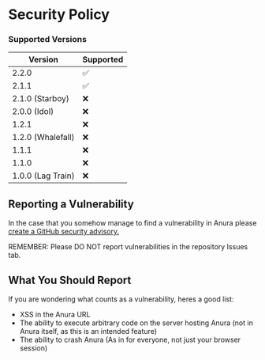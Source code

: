 # Security Policy

### Supported Versions

| Version           | Supported |
| ----------------- | --------- |
| 2.2.0             | ✅        |
| 2.1.1             | ✅        |
| 2.1.0 (Starboy)   | :x:       |
| 2.0.0 (Idol)      | :x:       |
| 1.2.1             | :x:       |
| 1.2.0 (Whalefall) | :x:       |
| 1.1.1             | :x:       |
| 1.1.0             | :x:       |
| 1.0.0 (Lag Train) | :x:       |

## Reporting a Vulnerability

In the case that you somehow manage to find a vulnerability in Anura please [create a GitHub security advisory.](https://docs.github.com/en/code-security/security-advisories/working-with-repository-security-advisories/creating-a-repository-security-advisory)

REMEMBER: Please DO NOT report vulnerabilities in the repository Issues tab.

## What You Should Report

If you are wondering what counts as a vulnerability, heres a good list:

- XSS in the Anura URL
- The ability to execute arbitrary code on the server hosting Anura (not in Anura itself, as this is an intended feature)
- The ability to crash Anura (As in for everyone, not just your browser session)
